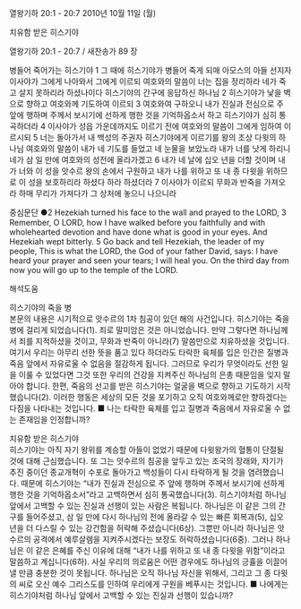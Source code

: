 열왕기하 20:1 - 20:7 
2010년 10월 11일 (월)

치유함 받은 히스기야



열왕기하 20:1 - 20:7 / 새찬송가 89 장


병들어 죽어가는 히스기야
1 그 때에 히스기야가 병들어 죽게 되매 아모스의 아들 선지자 이사야가 그에게 나아와서 그에게 이르되 여호와의 말씀이 너는 집을 정리하라 네가 죽고 살지 못하리라 하셨나이다 
히스기야의 간구에 응답하신 하나님
2 히스기야가 낯을 벽으로 향하고 여호와께 기도하여 이르되 3 여호와여 구하오니 내가 진실과 전심으로 주 앞에 행하며 주께서 보시기에 선하게 행한 것을 기억하옵소서 하고 히스기야가 심히 통곡하더라 4 이사야가 성읍 가운데까지도 이르기 전에 여호와의 말씀이 그에게 임하여 이르시되 5 너는 돌아가서 내 백성의 주권자 히스기야에게 이르기를 왕의 조상 다윗의 하나님 여호와의 말씀이 내가 네 기도를 들었고 네 눈물을 보았노라 내가 너를 낫게 하리니 네가 삼 일 만에 여호와의 성전에 올라가겠고 6 내가 네 날에 십오 년을 더할 것이며 내가 너와 이 성을 앗수르 왕의 손에서 구원하고 내가 나를 위하고 또 내 종 다윗을 위하므로 이 성을 보호하리라 하셨다 하라 하셨더라 7 이사야가 이르되 무화과 반죽을 가져오라 하매 무리가 가져다가 그 상처에 놓으니 나으니라  

중심문단 ●2  Hezekiah turned his face to the wall and prayed to the LORD, 3  Remember, O LORD, how I have walked before you faithfully and with wholehearted devotion and have done what is good in your eyes. And Hezekiah wept bitterly. 
5  Go back and tell Hezekiah, the leader of my people, This is what the LORD, the God of your father David, says: I have heard your prayer and seen your tears; I will heal you. On the third day from now you will go up to the temple of the LORD.

해석도움





히스기야의 죽을 병  
본문의 내용은 시기적으로 앗수르의 1차 침공이 있던 해의 사건입니다. 히스기야는 죽을 병에 걸리게 되었습니다(1). 죄로 말미암은 것은 아니었습니다. 만약 그렇다면 하나님께서 죄를 지적하셨을 것이고, 무화과 반죽이 아니라(7) 말씀만으로 치유하셨을 것입니다. 여기서 우리는 아무리 선한 뜻을 품고 있다 하더라도 타락한 육체를 입은 인간은 질병과 죽음 앞에서 자유로울 수 없음을 절감하게 됩니다. 그러므로 우리가 무엇이라도 선한 일을 이룰 수 있었다면 그것 또한 우리의 건강을 지켜주신 하나님의 은총 때문임을 잊지 말아야 합니다. 한편, 죽음의 선고를 받은 히스기야는 얼굴을 벽으로 향하고 기도하기 시작했습니다(2). 이러한 행동은 세상의 모든 것을 포기하고 오직 여호와께로만 향하겠다는 다짐을 나타내는 것입니다.
■ 나는 타락한 육체를 입고 질병과 죽음에서 자유로울 수 없는 존재임을 인정합니까?  

치유함 받은 히스기야  
히스기야는 아직 자기 왕위를 계승할 아들이 없었기 때문에 다윗왕가의 혈통이 단절될 것에 대해 근심했습니다. 또 그는 앗수르의 침공을 앞두고 있는 조국의 장래와, 자기가 추진 중이던 종교개혁이 수포로 돌아가고 백성들이 다시 타락하게 될 것을 염려했습니다. 때문에 히스기야는 “내가 진실과 전심으로 주 앞에 행하며 주께서 보시기에 선하게 행한 것을 기억하옵소서”라고 고백하면서 심히 통곡했습니다(3). 히스기야처럼 하나님 앞에서 고백할 수 있는 진실과 선행이 있는 사람은 복됩니다. 하나님은 이 같은 그의 간구를 들어주셨고, 삼 일 만에 다시 하나님의 전에 올라갈 수 있는 빠른 회복과(5), 십오 년을 더 다스릴 수 있는 강건함을 허락해 주셨습니다(6상). 그뿐만 아니라 하나님은 앗수르의 공격에서 예루살렘을 지켜주시겠다는 보장도 허락하셨습니다(6중). 그러나 하나님은 이 같은 은혜를 주신 이유에 대해 “내가 나를 위하고 또 내 종 다윗을 위함”이라고 말씀하고 계십니다(6하). 사실 우리의 의로움은 어떤 경우에도 하나님의 긍휼을 이끌어 낼 만큼 충분한 것이 못됩니다. 하나님은 오직 하나님 자신을 위해서, 그리고 그 종 다윗의 씨로 오신 예수 그리스도를 인하여 우리에게 구원을 베푸시는 것입니다.
■ 나에게는 히스기야처럼 하나님 앞에서 고백할 수 있는 진실과 선행이 있습니까?